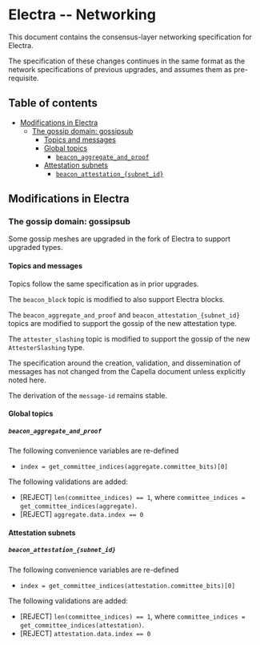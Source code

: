 # Electra -- Networking

This document contains the consensus-layer networking specification for Electra.

The specification of these changes continues in the same format as the network specifications of previous upgrades, and assumes them as pre-requisite.

## Table of contents

<!-- TOC -->
<!-- START doctoc generated TOC please keep comment here to allow auto update -->
<!-- DON'T EDIT THIS SECTION, INSTEAD RE-RUN doctoc TO UPDATE -->

- [Modifications in Electra](#modifications-in-electra)
  - [The gossip domain: gossipsub](#the-gossip-domain-gossipsub)
    - [Topics and messages](#topics-and-messages)
    - [Global topics](#global-topics)
      - [`beacon_aggregate_and_proof`](#beacon_aggregate_and_proof)
    - [Attestation subnets](#attestation-subnets)
      - [`beacon_attestation_{subnet_id}`](#beacon_attestation_subnet_id)

<!-- END doctoc generated TOC please keep comment here to allow auto update -->
<!-- /TOC -->

## Modifications in Electra

### The gossip domain: gossipsub

Some gossip meshes are upgraded in the fork of Electra to support upgraded types.

#### Topics and messages

Topics follow the same specification as in prior upgrades.

The `beacon_block` topic is modified to also support Electra blocks.

The `beacon_aggregate_and_proof` and `beacon_attestation_{subnet_id}` topics are modified to support the gossip of the new attestation type.

The `attester_slashing` topic is modified to support the gossip of the new `AttesterSlashing` type.

The specification around the creation, validation, and dissemination of messages has not changed from the Capella document unless explicitly noted here.

The derivation of the `message-id` remains stable.

#### Global topics

##### `beacon_aggregate_and_proof`

The following convenience variables are re-defined
- `index = get_committee_indices(aggregate.committee_bits)[0]`

The following validations are added:
* [REJECT] `len(committee_indices) == 1`, where `committee_indices = get_committee_indices(aggregate)`.
* [REJECT] `aggregate.data.index == 0`

#### Attestation subnets

##### `beacon_attestation_{subnet_id}`

The following convenience variables are re-defined
- `index = get_committee_indices(attestation.committee_bits)[0]`

The following validations are added:
* [REJECT] `len(committee_indices) == 1`, where `committee_indices = get_committee_indices(attestation)`.
* [REJECT] `attestation.data.index == 0`
